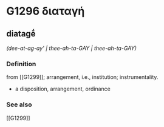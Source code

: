 # G1296 διαταγή

## diatagḗ

_(dee-at-ag-ay' | thee-ah-ta-GAY | thee-ah-ta-GAY)_

### Definition

from [[G1299]]; arrangement, i.e., institution; instrumentality.

- a disposition, arrangement, ordinance

### See also

[[G1299]]

